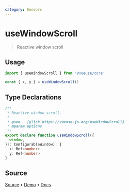 ```yaml
---
category: Sensors
---
```


# useWindowScroll

> Reactive window scroll

## Usage

```js
import { useWindowScroll } from '@vueuse/core'

const { x, y } = useWindowScroll()
```


<!--FOOTER_STARTS-->
## Type Declarations

```typescript
/**
 * Reactive window scroll.
 *
 * @see   {@link https://vueuse.js.org/useWindowScroll}
 * @param options
 */
export declare function useWindowScroll({
  window,
}?: ConfigurableWindow): {
  x: Ref<number>
  y: Ref<number>
}
```

## Source

[Source](https://github.com/vueuse/vueuse/blob/master/packages/core/useWindowScroll/index.ts) • [Demo](https://github.com/vueuse/vueuse/blob/master/packages/core/useWindowScroll/demo.vue) • [Docs](https://github.com/vueuse/vueuse/blob/master/packages/core/useWindowScroll/index.md)


<!--FOOTER_ENDS-->